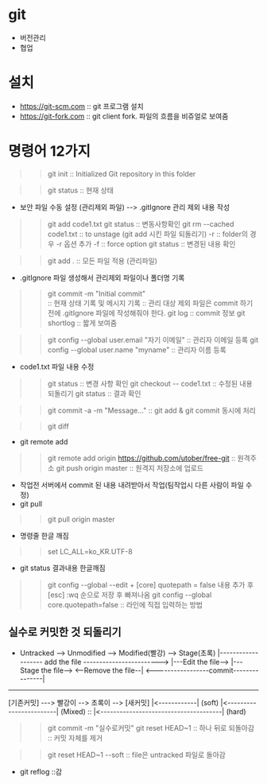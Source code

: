 # git
- 버전관리
- 협업

# 설치
- https://git-scm.com :: git 프로그램 설치
- https://git-fork.com :: git client fork. 파일의 흐름을 비쥬얼로 보여줌 

# 명령어 12가지
>> git init   :: Initialized Git repository in this folder

>> git status :: 현재 상태
- 보안 파일 수동 설정 (관리제외 파일) --> .gitIgnore 관리 제외 내용 작성

>> git add code1.txt
>> git status   :: 변동사항확인
>> git rm --cached code1.txt  :: to unstage (git add 시킨 파일 되돌리기)
    -r :: folder의 경우 -r 옵션 추가
    -f :: force option
>> git status   :: 변경된 내용 확인

>> git add .    :: 모든 파일 적용 (관리파일)
- .gitIgnore 파일 생성해서 관리제외 파일이나 폴더명 기록

>> git commit -m "Initial commit"  
   :: 현재 상태 기록 및 메시지 기록
   :: 관리 대상 제외 파일은 commit 하기 전에 .gitIgnore 파일에 작성해줘야 한다.
>> git log        :: commit 정보
>> git shortlog   :: 짧게 보여줌

>> git config --global user.email "자기 이메일"   :: 관리자 이메일 등록
>> git config --global user.name "myname"   :: 관리자 이름 등록

- code1.txt 파일 내용 수정
>> git status   :: 변경 사항 확인
>> git checkout -- code1.txt    :: 수정된 내용 되돌리기
>> git status   :: 결과 확인

>> git commit -a -m "Message..."  :: git add & git commit 동시에 처리

>> git diff

- git remote add <name> <URL>
>> git remote add origin https://github.com/utober/free-git :: 원격주소
>> git push origin master   :: 원격지 저장소에 업로드

- 작업전 서버에서 commit 된 내용 내려받아서 작업(팀작업시 다른 사람이 파일 수정)
- git pull <remote> <branch>
>> git pull origin master

- 명령줄 한글 깨짐
>> set LC_ALL=ko_KR.UTF-8

- git status 결과내용 한글깨짐
>> git config --global --edit
    + [core] quotepath = false  내용 추가 후 [esc] :wq 순으로 저장 후 빠져나옴
>> git config --global core.quotepath=false :: 라인에 직접 입력하는 방법

## 실수로 커밋한 것 되돌리기

* Untracked --> Unmodified --> Modified(빨강) --> Stage(초록)
  |------------------- add the file ------------------------>
                      |---Edit the file-->
                                         |---Stage the file-->
  <--Remove the file--|
                      <-----------------commit---------------|

________________________________________________________________

[기존커밋] ---> 빨강이  --> 초록이  --> [새커밋]
                              |<------------|    (soft)
                  |<------------------------|    (Mixed) :: 
    |<--------------------------------------|    (hard)

>> git commit -m "실수로커밋"
>> git reset HEAD~1     :: 하나 뒤로 되돌아감 :: 커밋 자체를 제거

>> git reset HEAD~1 --soft  :: file은 untracked 파일로 돌아감

- git reflog    ::감
